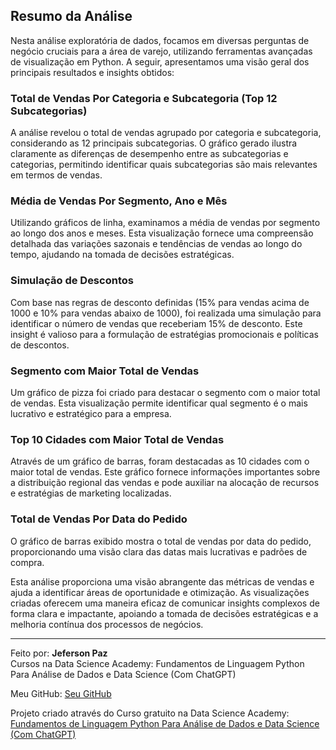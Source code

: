 ## Resumo da Análise

Nesta análise exploratória de dados, focamos em diversas perguntas de negócio cruciais para a área de varejo, utilizando ferramentas avançadas de visualização em Python. A seguir, apresentamos uma visão geral dos principais resultados e insights obtidos:

### Total de Vendas Por Categoria e Subcategoria (Top 12 Subcategorias)
A análise revelou o total de vendas agrupado por categoria e subcategoria, considerando as 12 principais subcategorias. O gráfico gerado ilustra claramente as diferenças de desempenho entre as subcategorias e categorias, permitindo identificar quais subcategorias são mais relevantes em termos de vendas.

### Média de Vendas Por Segmento, Ano e Mês
Utilizando gráficos de linha, examinamos a média de vendas por segmento ao longo dos anos e meses. Esta visualização fornece uma compreensão detalhada das variações sazonais e tendências de vendas ao longo do tempo, ajudando na tomada de decisões estratégicas.

### Simulação de Descontos
Com base nas regras de desconto definidas (15% para vendas acima de 1000 e 10% para vendas abaixo de 1000), foi realizada uma simulação para identificar o número de vendas que receberiam 15% de desconto. Este insight é valioso para a formulação de estratégias promocionais e políticas de descontos.

### Segmento com Maior Total de Vendas
Um gráfico de pizza foi criado para destacar o segmento com o maior total de vendas. Esta visualização permite identificar qual segmento é o mais lucrativo e estratégico para a empresa.

### Top 10 Cidades com Maior Total de Vendas
Através de um gráfico de barras, foram destacadas as 10 cidades com o maior total de vendas. Este gráfico fornece informações importantes sobre a distribuição regional das vendas e pode auxiliar na alocação de recursos e estratégias de marketing localizadas.

### Total de Vendas Por Data do Pedido
O gráfico de barras exibido mostra o total de vendas por data do pedido, proporcionando uma visão clara das datas mais lucrativas e padrões de compra.

Esta análise proporciona uma visão abrangente das métricas de vendas e ajuda a identificar áreas de oportunidade e otimização. As visualizações criadas oferecem uma maneira eficaz de comunicar insights complexos de forma clara e impactante, apoiando a tomada de decisões estratégicas e a melhoria contínua dos processos de negócios.

---

Feito por: **Jeferson Paz**  
Cursos na Data Science Academy: Fundamentos de Linguagem Python Para Análise de Dados e Data Science (Com ChatGPT)  

Meu GitHub: [Seu GitHub](https://github.com/jeferson-paz)  

Projeto criado através do Curso gratuito na Data Science Academy: [Fundamentos de Linguagem Python Para Análise de Dados e Data Science (Com ChatGPT)](https://www.datascienceacademy.com.br)
